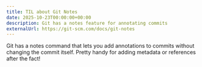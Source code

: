 ```yaml
---
title: TIL about Git Notes
date: 2025-10-23T00:00:00+00:00
description: Git has a notes feature for annotating commits
externalUrl: https://git-scm.com/docs/git-notes
---
```


Git has a notes command that lets you add annotations to commits without changing the commit itself. Pretty handy for adding metadata or references after the fact!
